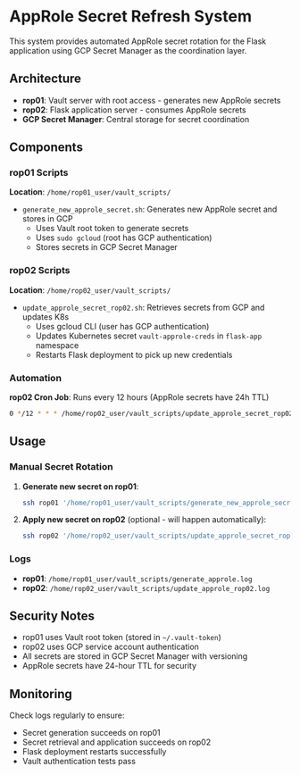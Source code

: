 # AppRole Secret Refresh System

This system provides automated AppRole secret rotation for the Flask application using GCP Secret Manager as the coordination layer.

## Architecture

- **rop01**: Vault server with root access - generates new AppRole secrets
- **rop02**: Flask application server - consumes AppRole secrets
- **GCP Secret Manager**: Central storage for secret coordination

## Components

### rop01 Scripts

**Location**: `/home/rop01_user/vault_scripts/`

- `generate_new_approle_secret.sh`: Generates new AppRole secret and stores in GCP
  - Uses Vault root token to generate secrets
  - Uses `sudo gcloud` (root has GCP authentication)
  - Stores secrets in GCP Secret Manager

### rop02 Scripts

**Location**: `/home/rop02_user/vault_scripts/`

- `update_approle_secret_rop02.sh`: Retrieves secrets from GCP and updates K8s
  - Uses gcloud CLI (user has GCP authentication)
  - Updates Kubernetes secret `vault-approle-creds` in `flask-app` namespace
  - Restarts Flask deployment to pick up new credentials

### Automation

**rop02 Cron Job**: Runs every 12 hours (AppRole secrets have 24h TTL)
```bash
0 */12 * * * /home/rop02_user/vault_scripts/update_approle_secret_rop02.sh
```

## Usage

### Manual Secret Rotation

1. **Generate new secret on rop01**:
   ```bash
   ssh rop01 '/home/rop01_user/vault_scripts/generate_new_approle_secret.sh'
   ```

2. **Apply new secret on rop02** (optional - will happen automatically):
   ```bash
   ssh rop02 '/home/rop02_user/vault_scripts/update_approle_secret_rop02.sh'
   ```

### Logs

- **rop01**: `/home/rop01_user/vault_scripts/generate_approle.log`
- **rop02**: `/home/rop02_user/vault_scripts/update_approle_rop02.log`

## Security Notes

- rop01 uses Vault root token (stored in `~/.vault-token`)
- rop02 uses GCP service account authentication
- All secrets are stored in GCP Secret Manager with versioning
- AppRole secrets have 24-hour TTL for security

## Monitoring

Check logs regularly to ensure:
- Secret generation succeeds on rop01
- Secret retrieval and application succeeds on rop02
- Flask deployment restarts successfully
- Vault authentication tests pass 